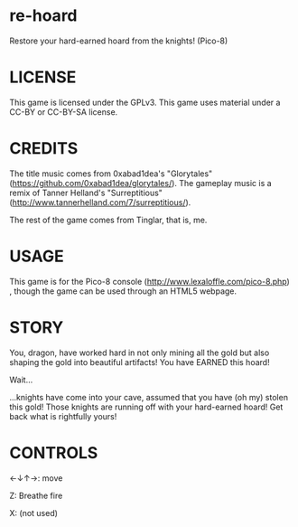 # re-hoard
Restore your hard-earned hoard from the knights! (Pico-8)



# LICENSE
This game is licensed under the GPLv3. This game uses material under a CC-BY or CC-BY-SA license.


# CREDITS
The title music comes from 0xabad1dea's "Glorytales" (https://github.com/0xabad1dea/glorytales/).
The gameplay music is a remix of Tanner Helland's "Surreptitious" (http://www.tannerhelland.com/7/surreptitious/).

The rest of the game comes from Tinglar, that is, me.


# USAGE
This game is for the Pico-8 console (http://www.lexaloffle.com/pico-8.php) , though the game can be used through an HTML5 webpage.


# STORY
You, dragon, have worked hard in not only mining all the gold but also shaping the gold into beautiful artifacts! You have EARNED this hoard!

Wait...

...knights have come into your cave, assumed that you have (oh my) stolen this gold! Those knights are running off with your hard-earned hoard! Get back what is rightfully yours!


# CONTROLS
←↓↑→: move

Z: Breathe fire

X: (not used)
